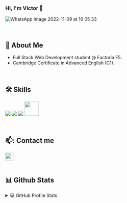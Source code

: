 ### Hi, I'm Víctor 👋

![WhatsApp Image 2022-11-09 at 16 05 33](https://github.com/victorteje/victorteje/assets/132447110/ddcb6ff1-2371-4876-b69d-792d501d7637)

<br>

## :bicyclist: About Me

  -  Full Stack Web Development student @ Factoría F5.
  -  Cambridge Certificate in Advanced English (C1).

<br>

## 🛠 Skills

<img src="https://img.icons8.com/color/48/000000/html-5--v1.png"/>  <img src="https://img.icons8.com/color/48/000000/css3.png"/>  <img src="https://img.icons8.com/color/48/000000/javascript--v1.png"/>  <img height=45px src="https://img.icons8.com/color/2x/figma.png"> 
  
<br>

## 📫: Contact me

<a href="mailto:vteje2@gmail.com">
      <img height="25px" src="https://upload.wikimedia.org/wikipedia/commons/7/7e/Gmail_icon_%282020%29.svg" alt="gmail"/>
</a>

<br>
<br>

## 📊 Github Stats

<details>
  <summary>💻 GitHub Profile Stats</summary>

  <br>

  <p align="center">
      <img alt="Víctor's Github Stats" src="https://github-readme-stats.vercel.app/api?username=victorteje&show_icons=true" height="192px"/></a>
  </p>

</details>

<br>
